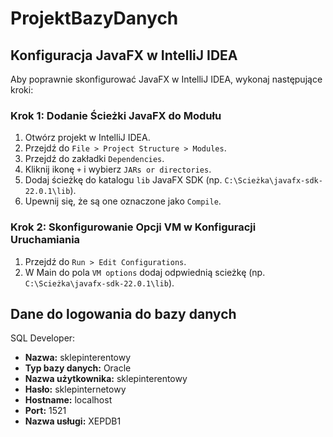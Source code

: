 # ProjektBazyDanych

## Konfiguracja JavaFX w IntelliJ IDEA

Aby poprawnie skonfigurować JavaFX w IntelliJ IDEA, wykonaj następujące kroki:

### Krok 1: Dodanie Ścieżki JavaFX do Modułu

1. Otwórz projekt w IntelliJ IDEA.
2. Przejdź do `File > Project Structure > Modules`.
4. Przejdź do zakładki `Dependencies`.
5. Kliknij ikonę `+` i wybierz `JARs or directories`.
6. Dodaj ścieżkę do katalogu `lib` JavaFX SDK (np. `C:\Scieżka\javafx-sdk-22.0.1\lib`).
7. Upewnij się, że są one oznaczone jako `Compile`.

### Krok 2: Skonfigurowanie Opcji VM w Konfiguracji Uruchamiania

1. Przejdź do `Run > Edit Configurations`.
2. W Main do pola `VM options` dodaj odpwiednią scieżkę (np. `C:\Scieżka\javafx-sdk-22.0.1\lib`).

## Dane do logowania do bazy danych

SQL Developer:

- **Nazwa:** sklepinterentowy
- **Typ bazy danych:** Oracle
- **Nazwa użytkownika:** sklepinterentowy
- **Hasło:** sklepinternetowy
- **Hostname:** localhost
- **Port:** 1521
- **Nazwa usługi:** XEPDB1
